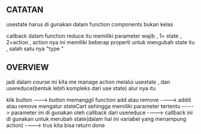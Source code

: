 ## CATATAN ##

usestate harus di gunakan dalam function components bukan kelas 

callback dalam function reduce itu memiliki parameter wajib , 1= state , 2=action , 
action nya ini memiliki beberap properti untuk mengubah state itu , salah satu nya "type " 

## OVERVIEW ##
jadi dalam course ini kita me manage action melalui usestate , dan usereduce(bentuk lebih kompleks dari use state) 
alur nya itu 

klik button ---> button memanggil function add atau remove ---->  addd atau remove mengatur stateCart sehingga memiliki parameter tertentu 
-----> parameter ini di gunakan oleh callback dari usereduce ----> callback ini di gunakan untuk merubah state(dalam hal ini variabel yang menampung action) ----> trus kita bisa return  done 

